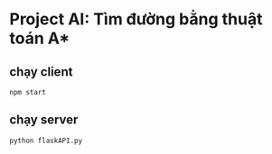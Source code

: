 # Project AI: Tìm đường bằng thuật toán A*

## chạy client
```
npm start
```
## chạy server
```
python flaskAPI.py
```